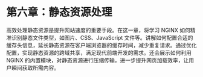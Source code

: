 # 第六章：静态资源处理

高效处理静态资源是提升网站速度的重要手段。在这一章，将学习 NGINX 如何精准识别静态文件类型，如图片、CSS、JavaScript 文件等。讲解如何配置合适的缓存头信息，延长静态资源在客户端浏览器的缓存时间，减少重复请求。通过优化配置，实现静态资源的跨域共享，满足现代前端开发的需求。还会展示如何利用 NGINX 的内置模块，对静态资源进行压缩传输，进一步提升网页加载效率，让用户瞬间获取所需内容。